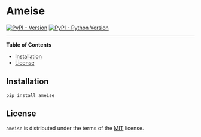 # Ameise

[![PyPI - Version](https://img.shields.io/pypi/v/ameise.svg)](https://pypi.org/project/ameise)
[![PyPI - Python Version](https://img.shields.io/pypi/pyversions/ameise.svg)](https://pypi.org/project/ameise)

-----

**Table of Contents**

- [Installation](#installation)
- [License](#license)

## Installation

```console
pip install ameise
```

## License

`ameise` is distributed under the terms of the [MIT](https://spdx.org/licenses/MIT.html) license.
